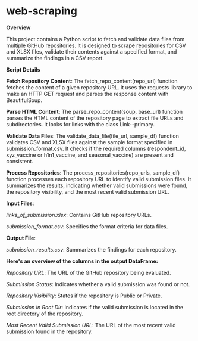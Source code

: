 # web-scraping
**Overview**

This project contains a Python script to fetch and validate data files from multiple GitHub repositories. It is designed to scrape repositories for CSV and XLSX files, validate their contents against a specified format, and summarize the findings in a CSV report.


**Script Details**

**Fetch Repository Content**:
The fetch_repo_content(repo_url) function fetches the content of a given repository URL. It uses the requests library to make an HTTP GET request and parses the response content with BeautifulSoup.


**Parse HTML Content**:
The parse_repo_content(soup, base_url) function parses the HTML content of the repository page to extract file URLs and subdirectories. It looks for links with the class Link--primary.


**Validate Data Files**:
The validate_data_file(file_url, sample_df) function validates CSV and XLSX files against the sample format specified in submission_format.csv. It checks if the required columns (respondent_id, xyz_vaccine or h1n1_vaccine, and seasonal_vaccine) are present and consistent.


**Process Repositories**:
The process_repositories(repo_urls, sample_df) function processes each repository URL to identify valid submission files. It summarizes the results, indicating whether valid submissions were found, the repository visibility, and the most recent valid submission URL.


**Input Files**: 

_links_of_submission.xlsx_: Contains GitHub repository URLs.

_submission_format.csv_: Specifies the format criteria for data files.


**Output File**: 

_submission_results.csv_: Summarizes the findings for each repository.


**Here's an overview of the columns in the output DataFrame:**

_Repository URL_: The URL of the GitHub repository being evaluated.

_Submission Status_: Indicates whether a valid submission was found or not.

_Repository Visibility_: States if the repository is Public or Private.

_Submission in Root Dir_: Indicates if the valid submission is located in the root directory of the repository.

_Most Recent Valid Submission URL_: The URL of the most recent valid submission found in the repository.

